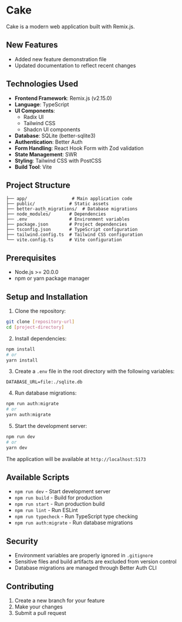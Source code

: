 # Cake

Cake is a modern web application built with Remix.js.

## New Features

- Added new feature demonstration file
- Updated documentation to reflect recent changes

## Technologies Used

- **Frontend Framework**: Remix.js (v2.15.0)
- **Language**: TypeScript
- **UI Components**:
  - Radix UI
  - Tailwind CSS
  - Shadcn UI components
- **Database**: SQLite (better-sqlite3)
- **Authentication**: Better Auth
- **Form Handling**: React Hook Form with Zod validation
- **State Management**: SWR
- **Styling**: Tailwind CSS with PostCSS
- **Build Tool**: Vite

## Project Structure

```
├── app/                 # Main application code
├── public/             # Static assets
├── better-auth_migrations/  # Database migrations
├── node_modules/       # Dependencies
├── .env                # Environment variables
├── package.json        # Project dependencies
├── tsconfig.json       # TypeScript configuration
├── tailwind.config.ts  # Tailwind CSS configuration
└── vite.config.ts      # Vite configuration
```

## Prerequisites

- Node.js >= 20.0.0
- npm or yarn package manager

## Setup and Installation

1. Clone the repository:

```bash
git clone [repository-url]
cd [project-directory]
```

2. Install dependencies:

```bash
npm install
# or
yarn install
```

3. Create a `.env` file in the root directory with the following variables:

```
DATABASE_URL=file:./sqlite.db
```

4. Run database migrations:

```bash
npm run auth:migrate
# or
yarn auth:migrate
```

5. Start the development server:

```bash
npm run dev
# or
yarn dev
```

The application will be available at `http://localhost:5173`

## Available Scripts

- `npm run dev` - Start development server
- `npm run build` - Build for production
- `npm run start` - Run production build
- `npm run lint` - Run ESLint
- `npm run typecheck` - Run TypeScript type checking
- `npm run auth:migrate` - Run database migrations

## Security

- Environment variables are properly ignored in `.gitignore`
- Sensitive files and build artifacts are excluded from version control
- Database migrations are managed through Better Auth CLI

## Contributing

1. Create a new branch for your feature
2. Make your changes
3. Submit a pull request
